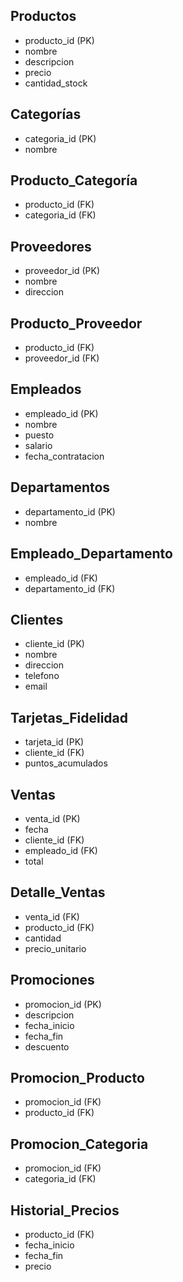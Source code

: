 ## Productos

-   producto_id (PK)
-   nombre
-   descripcion
-   precio
-   cantidad_stock

## Categorías

-   categoria_id (PK)
-   nombre

## Producto_Categoría

-   producto_id (FK)
-   categoria_id (FK)

## Proveedores

-   proveedor_id (PK)
-   nombre
-   direccion

## Producto_Proveedor

-   producto_id (FK)
-   proveedor_id (FK)

## Empleados

-   empleado_id (PK)
-   nombre
-   puesto
-   salario
-   fecha_contratacion

## Departamentos

-   departamento_id (PK)
-   nombre

## Empleado_Departamento

-   empleado_id (FK)
-   departamento_id (FK)

## Clientes

-   cliente_id (PK)
-   nombre
-   direccion
-   telefono
-   email

## Tarjetas_Fidelidad

-   tarjeta_id (PK)
-   cliente_id (FK)
-   puntos_acumulados

## Ventas

-   venta_id (PK)
-   fecha
-   cliente_id (FK)
-   empleado_id (FK)
-   total

## Detalle_Ventas

-   venta_id (FK)
-   producto_id (FK)
-   cantidad
-   precio_unitario

## Promociones

-   promocion_id (PK)
-   descripcion
-   fecha_inicio
-   fecha_fin
-   descuento

## Promocion_Producto

-   promocion_id (FK)
-   producto_id (FK)

## Promocion_Categoria

-   promocion_id (FK)
-   categoria_id (FK)

## Historial_Precios

-   producto_id (FK)
-   fecha_inicio
-   fecha_fin
-   precio

